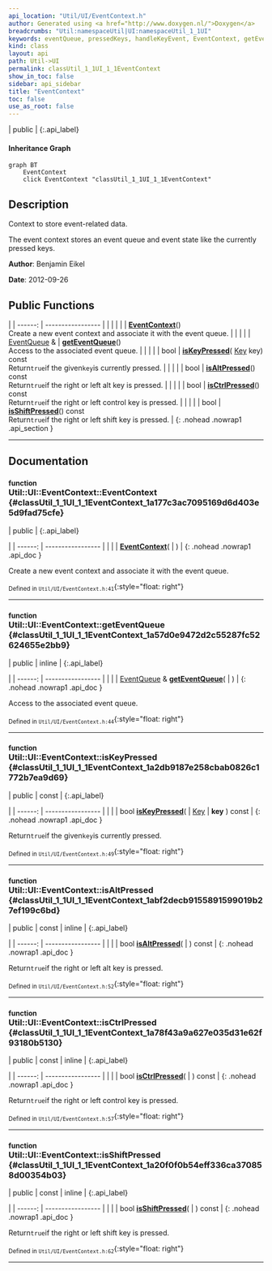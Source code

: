 ```yaml
---
api_location: "Util/UI/EventContext.h"
author: Generated using <a href="http://www.doxygen.nl/">Doxygen</a>
breadcrumbs: "Util:namespaceUtil|UI:namespaceUtil_1_1UI"
keywords: eventQueue, pressedKeys, handleKeyEvent, EventContext, getEventQueue, isKeyPressed, isAltPressed, isCtrlPressed, isShiftPressed
kind: class
layout: api
path: Util->UI
permalink: classUtil_1_1UI_1_1EventContext
show_in_toc: false
sidebar: api_sidebar
title: "EventContext"
toc: false
use_as_root: false
---
```


| public |
{:.api_label}

#### Inheritance Graph

```mermaid
graph BT
	EventContext
	click EventContext "classUtil_1_1UI_1_1EventContext"
```

## Description

Context to store event-related data.

The event context stores an event queue and event state like the currently pressed keys.



**Author**: Benjamin Eikel



**Date**: 2012-09-26





## Public Functions

|
| ------: | ----------------- |
|  | |
|  | **[EventContext](#classUtil_1_1UI_1_1EventContext_1a177c3ac7095169d6d403e5d9fad75cfe)**() <br/> Create a new event context and associate it with the event queue. |
|  | |
| [EventQueue](classUtil_1_1UI_1_1EventQueue) & | **[getEventQueue](#classUtil_1_1UI_1_1EventContext_1a57d0e9472d2c55287fc52624655e2bb9)**() <br/> Access to the associated event queue. |
|  | |
| bool | **[isKeyPressed](#classUtil_1_1UI_1_1EventContext_1a2db9187e258cbab0826c1772b7ea9d69)**( [Key](namespaceUtil_1_1UI#namespaceUtil_1_1UI_1adbfcec905b78a31c88b2713f56c7c819)  key) const <br/> Return`true`if the given`key`is currently pressed. |
|  | |
| bool | **[isAltPressed](#classUtil_1_1UI_1_1EventContext_1abf2decb9155891599019b27ef199c6bd)**() const <br/> Return`true`if the right or left alt key is pressed. |
|  | |
| bool | **[isCtrlPressed](#classUtil_1_1UI_1_1EventContext_1a78f43a9a627e035d31e62f93180b5130)**() const <br/> Return`true`if the right or left control key is pressed. |
|  | |
| bool | **[isShiftPressed](#classUtil_1_1UI_1_1EventContext_1a20f0f0b54eff336ca370858d00354b03)**() const <br/> Return`true`if the right or left shift key is pressed. |
{: .nohead .nowrap1 .api_section }


-------------------------------------------------------------------

## Documentation

### <small>function</small><br/> Util::UI::EventContext::EventContext {#classUtil_1_1UI_1_1EventContext_1a177c3ac7095169d6d403e5d9fad75cfe}

| public |
{:.api_label}

|
| ------: | ----------------- |
|  |
|  **[EventContext](#classUtil_1_1UI_1_1EventContext_1a177c3ac7095169d6d403e5d9fad75cfe)**( |  ) |
{: .nohead .nowrap1 .api_doc }

Create a new event context and associate it with the event queue.





<sub>Defined in `Util/UI/EventContext.h:41`</sub>{:style="float: right"}

-------------------------------------------------------------------

### <small>function</small><br/> Util::UI::EventContext::getEventQueue {#classUtil_1_1UI_1_1EventContext_1a57d0e9472d2c55287fc52624655e2bb9}

| public | inline |
{:.api_label}

|
| ------: | ----------------- |
|  |
| [EventQueue](classUtil_1_1UI_1_1EventQueue) & **[getEventQueue](#classUtil_1_1UI_1_1EventContext_1a57d0e9472d2c55287fc52624655e2bb9)**( |  ) |
{: .nohead .nowrap1 .api_doc }

Access to the associated event queue.





<sub>Defined in `Util/UI/EventContext.h:44`</sub>{:style="float: right"}

-------------------------------------------------------------------

### <small>function</small><br/> Util::UI::EventContext::isKeyPressed {#classUtil_1_1UI_1_1EventContext_1a2db9187e258cbab0826c1772b7ea9d69}

| public | const |
{:.api_label}

|
| ------: | ----------------- |
|  |
| bool **[isKeyPressed](#classUtil_1_1UI_1_1EventContext_1a2db9187e258cbab0826c1772b7ea9d69)**( |  [Key](namespaceUtil_1_1UI#namespaceUtil_1_1UI_1adbfcec905b78a31c88b2713f56c7c819)  | **key** ) const |
{: .nohead .nowrap1 .api_doc }

Return`true`if the given`key`is currently pressed.





<sub>Defined in `Util/UI/EventContext.h:49`</sub>{:style="float: right"}

-------------------------------------------------------------------

### <small>function</small><br/> Util::UI::EventContext::isAltPressed {#classUtil_1_1UI_1_1EventContext_1abf2decb9155891599019b27ef199c6bd}

| public | const | inline |
{:.api_label}

|
| ------: | ----------------- |
|  |
| bool **[isAltPressed](#classUtil_1_1UI_1_1EventContext_1abf2decb9155891599019b27ef199c6bd)**( |  ) const |
{: .nohead .nowrap1 .api_doc }

Return`true`if the right or left alt key is pressed.





<sub>Defined in `Util/UI/EventContext.h:52`</sub>{:style="float: right"}

-------------------------------------------------------------------

### <small>function</small><br/> Util::UI::EventContext::isCtrlPressed {#classUtil_1_1UI_1_1EventContext_1a78f43a9a627e035d31e62f93180b5130}

| public | const | inline |
{:.api_label}

|
| ------: | ----------------- |
|  |
| bool **[isCtrlPressed](#classUtil_1_1UI_1_1EventContext_1a78f43a9a627e035d31e62f93180b5130)**( |  ) const |
{: .nohead .nowrap1 .api_doc }

Return`true`if the right or left control key is pressed.





<sub>Defined in `Util/UI/EventContext.h:57`</sub>{:style="float: right"}

-------------------------------------------------------------------

### <small>function</small><br/> Util::UI::EventContext::isShiftPressed {#classUtil_1_1UI_1_1EventContext_1a20f0f0b54eff336ca370858d00354b03}

| public | const | inline |
{:.api_label}

|
| ------: | ----------------- |
|  |
| bool **[isShiftPressed](#classUtil_1_1UI_1_1EventContext_1a20f0f0b54eff336ca370858d00354b03)**( |  ) const |
{: .nohead .nowrap1 .api_doc }

Return`true`if the right or left shift key is pressed.





<sub>Defined in `Util/UI/EventContext.h:62`</sub>{:style="float: right"}

-------------------------------------------------------------------

